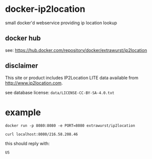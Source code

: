 # docker-ip2location

small docker'd webservice providing ip location lookup

## docker hub

see: https://hub.docker.com/repository/docker/extrawurst/ip2location

## disclaimer

This site or product includes IP2Location LITE data available from http://www.ip2location.com.

see database license: `data/LICENSE-CC-BY-SA-4.0.txt`

# example 

```
docker run -p 8080:8080 -e PORT=8080 extrawurst/ip2location
```

```
curl localhost:8080/216.58.208.46
```

this should reply with:
```
US
```